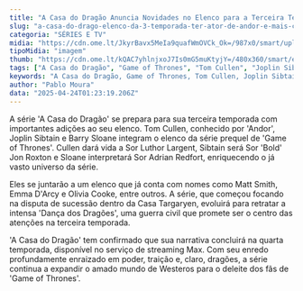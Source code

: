 ```yaml
---
title: "A Casa do Dragão Anuncia Novidades no Elenco para a Terceira Temporada"
slug: "a-casa-do-drago-elenco-da-3-temporada-ter-ator-de-andor-e-mais-confira"
categoria: "SÉRIES E TV"
midia: "https://cdn.ome.lt/JkyrBavx5MeIa9quafWmOVCk_Ok=/987x0/smart/uploads/conteudo/fotos/Design_sem_nome_-_2025-04-23T215544.776.png"
tipoMidia: "imagem"
thumb: "https://cdn.ome.lt/kQAC7yhlnjxoJ7Is0mG5muKtyjY=/480x360/smart/extras/conteudos/Design_sem_nome_-_2025-04-23T215544.776.png"
tags: ["A Casa do Dragão", "Game of Thrones", "Tom Cullen", "Joplin Sibtain", "Barry Sloane", "terceira temporada", "elenco", "HBO", "série", "Westeros", "Dança dos Dragões"]
keywords: "A Casa do Dragão, Game of Thrones, Tom Cullen, Joplin Sibtain, Barry Sloane, terceira temporada, elenco, HBO, série, Westeros, Dança dos Dragões"
author: "Pablo Moura"
data: "2025-04-24T01:23:19.206Z"
---
```


A série 'A Casa do Dragão' se prepara para sua terceira temporada com importantes adições ao seu elenco. Tom Cullen, conhecido por 'Andor', Joplin Sibtain e Barry Sloane integram o elenco da série prequel de 'Game of Thrones'. Cullen dará vida a Sor Luthor Largent, Sibtain será Sor 'Bold' Jon Roxton e Sloane interpretará Sor Adrian Redfort, enriquecendo o já vasto universo da série. 

Eles se juntarão a um elenco que já conta com nomes como Matt Smith, Emma D'Arcy e Olivia Cooke, entre outros. A série, que começou focando na disputa de sucessão dentro da Casa Targaryen, evoluirá para retratar a intensa 'Dança dos Dragões', uma guerra civil que promete ser o centro das atenções na terceira temporada. 

'A Casa do Dragão' tem confirmado que sua narrativa concluirá na quarta temporada, disponível no serviço de streaming Max. Com seu enredo profundamente enraizado em poder, traição e, claro, dragões, a série continua a expandir o amado mundo de Westeros para o deleite dos fãs de 'Game of Thrones'.